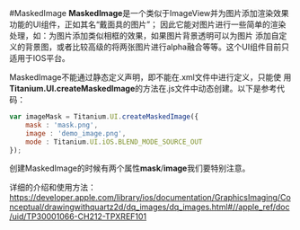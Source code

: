 #MaskedImage
**MaskedImage**是一个类似于ImageView并为图片添加渲染效果功能的UI组件，正如其名“戴面具的图片”；
因此它能对图片进行一些简单的渲染处理，如：为图片添加类似相框的效果，如果图片背景透明可以为图片
添加自定义的背景图，或者比较高级的将两张图片进行alpha融合等等。这个UI组件目前只适用于IOS平台。

MaskedImage不能通过静态定义声明，即不能在.xml文件中进行定义，只能使
用**Titanium.UI.createMaskedImage**的方法在.js文件中动态创建。以下是参考代码：

```js
var imageMask = Titanium.UI.createMaskedImage({
    mask : 'mask.png',
    image : 'demo_image.png',
    mode : Titanium.UI.iOS.BLEND_MODE_SOURCE_OUT
});
```

创建MaskedImage的时候有两个属性**mask**/**image**我们要特别注意。

详细的介绍和使用方法：
https://developer.apple.com/library/ios/documentation/GraphicsImaging/Conceptual/drawingwithquartz2d/dq_images/dq_images.html#//apple_ref/doc/uid/TP30001066-CH212-TPXREF101
